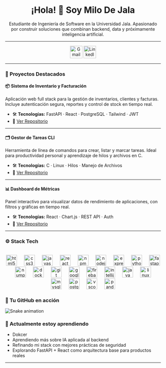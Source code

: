 <h1 align="center">¡Hola! 👋 Soy Milo De Jala</h1>

<p align="center">
  Estudiante de Ingeniería de Software en la Universidad Jala. Apasionado por construir soluciones que combinan backend, data y próximamente inteligencia artificial.
</p>

---

<p align="center">
  <a href="mailto:zepta2249@gmail.com"><img src="https://raw.githubusercontent.com/maurodesouza/profile-readme-generator/master/src/assets/icons/social/gmail/default.svg" width="40" margin="20" alt="Gmail" /></a>
  <a href="https://www.linkedin.com/in/xpr07/" target="_blank"><img src="https://raw.githubusercontent.com/maurodesouza/profile-readme-generator/master/src/assets/icons/social/linkedin/default.svg" width="40" alt="LinkedIn" /></a>
</p>

---

### 🚀 Proyectos Destacados

#### 📦 Sistema de Inventario y Facturación
Aplicación web full stack para la gestión de inventarios, clientes y facturas. Incluye autenticación segura, reportes y control de stock en tiempo real.
- 🛠️ **Tecnologías:** FastAPI · React · PostgreSQL · Tailwind · JWT
- 🔗 [Ver Repositorio](https://github.com/tuusuario/inventario-facturacion)

---

#### 🗂️ Gestor de Tareas CLI
Herramienta de línea de comandos para crear, listar y marcar tareas. Ideal para productividad personal y aprendizaje de hilos y archivos en C.
- 🛠️ **Tecnologías:** C · Linux · Hilos · Manejo de Archivos
- 🔗 [Ver Repositorio](https://github.com/tuusuario/todo-cli-c)

---

#### 📊 Dashboard de Métricas
Panel interactivo para visualizar datos de rendimiento de aplicaciones, con filtros y gráficas en tiempo real.
- 🛠️ **Tecnologías:** React · Chart.js · REST API · Auth
- 🔗 [Ver Repositorio](https://github.com/tuusuario/dashboard-metricas)

---


### ⚙️ Stack Tech
<br clear="both">

<div align="center">
  <img src="https://cdn.jsdelivr.net/gh/devicons/devicon/icons/html5/html5-original.svg" height="35" alt="html5 logo"  />
  <img width="15" />
  <img src="https://cdn.jsdelivr.net/gh/devicons/devicon/icons/css3/css3-original.svg" height="35" alt="css3 logo"  />
  <img width="15" />
  <img src="https://cdn.jsdelivr.net/gh/devicons/devicon/icons/javascript/javascript-original.svg" height="35" alt="javascript logo"  />
  <img width="15" />
  <img src="https://cdn.jsdelivr.net/gh/devicons/devicon/icons/react/react-original.svg" height="35" alt="react logo"  />
  <img width="15" />
  <img src="https://cdn.jsdelivr.net/gh/devicons/devicon/icons/npm/npm-original-wordmark.svg" height="35" alt="npm logo"  />
  <img width="15" />
  <img src="https://cdn.jsdelivr.net/gh/devicons/devicon/icons/nodejs/nodejs-original.svg" height="35" alt="nodejs logo"  />
  <img width="15" />
  <img src="https://cdn.jsdelivr.net/gh/devicons/devicon/icons/express/express-original.svg" height="35" alt="express logo"  />
  <img width="15" />
  <img src="https://cdn.jsdelivr.net/gh/devicons/devicon/icons/python/python-original.svg" height="35" alt="python logo"  />
  <img width="15" />
  <img src="https://cdn.jsdelivr.net/gh/devicons/devicon/icons/fastapi/fastapi-original.svg" height="35" alt="fastapi logo"  />
  <img width="15" />
  <img src="https://cdn.jsdelivr.net/gh/devicons/devicon/icons/numpy/numpy-original.svg" height="35" alt="numpy logo"  />
  <img width="15" />
  <img src="https://cdn.jsdelivr.net/gh/devicons/devicon/icons/docker/docker-original.svg" height="35" alt="docker logo"  />
  <img width="15" />
  <img src="https://cdn.jsdelivr.net/gh/devicons/devicon/icons/git/git-original.svg" height="35" alt="git logo"  />
  <img width="15" />
  <img src="https://cdn.jsdelivr.net/gh/devicons/devicon/icons/googlecloud/googlecloud-original.svg" height="35" alt="googlecloud logo"  />
  <img width="15" />
  <img src="https://cdn.jsdelivr.net/gh/devicons/devicon/icons/firebase/firebase-plain.svg" height="35" alt="firebase logo"  />
  <img width="15" />
  <img src="https://cdn.jsdelivr.net/gh/devicons/devicon/icons/intellij/intellij-original.svg" height="35" alt="intellij logo"  />
  <img width="15" />
  <img src="https://cdn.jsdelivr.net/gh/devicons/devicon/icons/java/java-original.svg" height="35" alt="java logo"  />
  <img width="15" />
  <img src="https://cdn.jsdelivr.net/gh/devicons/devicon/icons/linux/linux-original.svg" height="35" alt="linux logo"  />
  <img width="15" />
  <img src="https://cdn.jsdelivr.net/gh/devicons/devicon/icons/mysql/mysql-original.svg" height="35" alt="mysql logo"  />
  <img width="15" />
  <img src="https://cdn.jsdelivr.net/gh/devicons/devicon/icons/postgresql/postgresql-original.svg" height="35" alt="postgresql logo"  />
  <img width="15" />
  <img src="https://cdn.jsdelivr.net/gh/devicons/devicon/icons/vscode/vscode-original.svg" height="35" alt="vscode logo"  />
  <img width="15" />
  <img src="https://cdn.jsdelivr.net/gh/devicons/devicon/icons/pandas/pandas-original.svg" height="35" alt="pandas logo"  />
</div>

### 🐍 Tu GitHub en acción

<img src="https://raw.githubusercontent.com/Zp07/Zp07/output/snake.svg" alt="Snake animation" />

###

### 🧠 Actualmente estoy aprendiendo

- Dokcer
- Aprendiendo más sobre IA aplicada al backend
- Refinando mi stack con mejores prácticas de seguridad
- Explorando FastAPI + React como arquitectura base para productos reales

---

